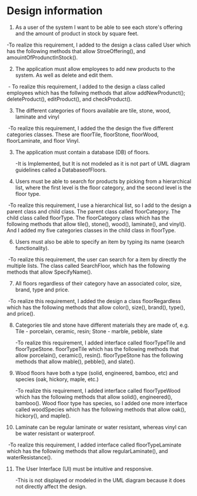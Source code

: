 # Design information 

1.  As a user of the system I want to be able to see each store's offering and the amount of product in stock by square feet.

   -To realize this requirement, I added to the design a class called User which has the following methods that allow StroeOffering(), and amouintOfProdunctInStock(). 

2. The application must allow employees to add new products to the system. As well as delete and edit them.

​		- To realize this requirement, I added to the design a class called employees which has the follwing methods that allow addNewProdunct(); deleteProduct(), editProduct(), and checkProduct().

3. The different categories of floors available are tile, stone, wood, laminate and vinyl

​		-To realize this requirement, I added the the design the five different categories classes. These are floorTile, floorStone, floorWood, floorLaminate, and floor Vinyl. 

3. The application must contain a database (DB) of floors.

   -It is Implemented, but It is not modeled as it is not part of UML diagram guidelines called a DatabaseofFloors. 

4. Users must be able to search for products by picking from a hierarchical list, where the first level is the floor category, and the second level is the floor type.

​		-To realize this requirement, I use a hierarchical list, so I add to the design a parent class and child class. The parent class called floorCategory. The child class called floorType. The floorCategory class which has the following methods that allow tile(), stone(), wood(), laminate(), and vinyl(). And I added my five categories classes in the child class in floorType.  

6. Users must also be able to specify an item by typing its name (search functionality).

​		-To realize this requirement, the user can search for a item by directly the multiple lists. The class called SearchFloor, which has the following methods that allow SpecifyName().  

7. All floors regardless of their category have an associated color, size, brand, type and price.

​		-To realize this requirement, I added the design a class floorRegardless which has the following methods that allow color(), size(), brand(), type(), and price(). 

8. Categories tile and stone have different materials they are made of, e.g. Tile - porcelain, ceramic, resin; Stone - marble, pebble, slate

   -To realize this requirement, I added interface called floorTypeTile and floorTypeStone. floorTypeTile which has the following methods that allow porcelain(), ceramic(), resin(). floorTypeStone has the following methods that allow mable(), pebble(), and slate(). 

9. Wood floors have both a type (solid, engineered, bamboo, etc) and species (oak, hickory, maple, etc.)

   -To realize this requirement, I added interface called floorTypeWood which has the following methods that allow solid(), engineered(), bamboo(). Wood floor type has species, so I added one more interface called woodSpecies which has the following methods that allow oak(), hickory(), and maple().  

10. Laminate can be regular laminate or water resistant, whereas vinyl can be water resistant or waterproof.

​		-To realize this requirement, I added interface called floorTypeLaminate which has the following methods that allow regularLaminate(), and waterResistance().

11. The User Interface (UI) must be intuitive and responsive.

    -This is not displayed or modeled in the UML diagram because it does not directly affect the design.

